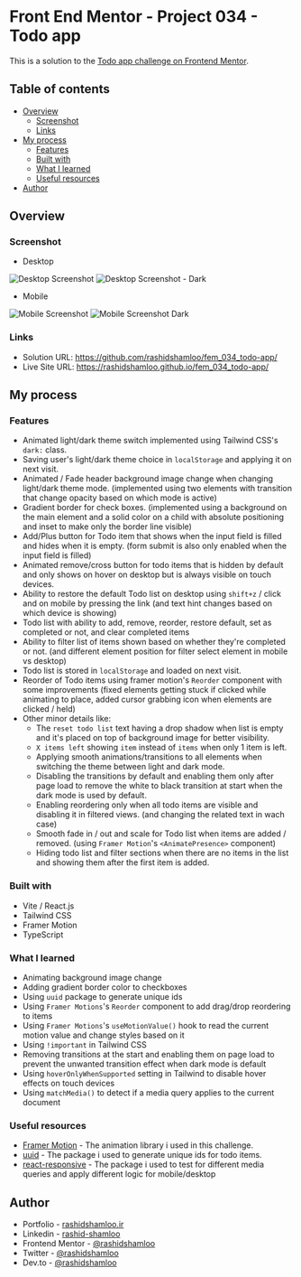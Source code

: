 # Front End Mentor - Project 034 - Todo app

This is a solution to the [Todo app challenge on Frontend Mentor](https://www.frontendmentor.io/challenges/todo-app-Su1_KokOW).

## Table of contents

- [Overview](#overview)
  - [Screenshot](#screenshot)
  - [Links](#links)
- [My process](#my-process)
  - [Features](#features)
  - [Built with](#built-with)
  - [What I learned](#what-i-learned)
  - [Useful resources](#useful-resources)
- [Author](#author)

## Overview

### Screenshot

- Desktop

![Desktop Screenshot](screenshot-desktop.png)
![Desktop Screenshot - Dark](screenshot-desktop-dark.png)

- Mobile

![Mobile Screenshot](screenshot-mobile.png)
![Mobile Screenshot Dark](screenshot-mobile-dark.png)

### Links

- Solution URL: https://github.com/rashidshamloo/fem_034_todo-app/
- Live Site URL: https://rashidshamloo.github.io/fem_034_todo-app/

## My process

### Features

- Animated light/dark theme switch implemented using Tailwind CSS's `dark:` class.
- Saving user's light/dark theme choice in `localStorage` and applying it on next visit.
- Animated / Fade header background image change when changing light/dark theme mode. (implemented using two elements with transition that change opacity based on which mode is active)
- Gradient border for check boxes. (implemented using a background on the main element and a solid color on a child with absolute positioning and inset to make only the border line visible)
- Add/Plus button for Todo item that shows when the input field is filled and hides when it is empty. (form submit is also only enabled when the input field is filled)
- Animated remove/cross button for todo items that is hidden by default and only shows on hover on desktop but is always visible on touch devices.
- Ability to restore the default Todo list on desktop using `shift+z` / click and on mobile by pressing the link (and text hint changes based on which device is showing)
- Todo list with ability to add, remove, reorder, restore default, set as completed or not, and clear completed items
- Ability to filter list of items shown based on whether they're completed or not. (and different element position for filter select element in mobile vs desktop)
- Todo list is stored in `localStorage` and loaded on next visit.
- Reorder of Todo items using framer motion's `Reorder` component with some improvements (fixed elements getting stuck if clicked while animating to place, added cursor grabbing icon when elements are clicked / held)
- Other minor details like:
  - The `reset todo list` text having a drop shadow when list is empty and it's placed on top of background image for better visibility.
  - `X items left` showing `item` instead of `items` when only 1 item is left.
  - Applying smooth animations/transitions to all elements when switching the theme between light and dark mode.
  - Disabling the transitions by default and enabling them only after page load to remove the white to black transition at start when the dark mode is used by default.
  - Enabling reordering only when all todo items are visible and disabling it in filtered views. (and changing the related text in wach case)
  - Smooth fade in / out and scale for Todo list when items are added / removed. (using `Framer Motion`'s `<AnimatePresence>` component)
  - Hiding todo list and filter sections when there are no items in the list and showing them after the first item is added.

### Built with

- Vite / React.js
- Tailwind CSS
- Framer Motion
- TypeScript

### What I learned

- Animating background image change
- Adding gradient border color to checkboxes
- Using `uuid` package to generate unique ids
- Using `Framer Motions`'s `Reorder` component to add drag/drop reordering to items
- Using `Framer Motions`'s `useMotionValue()` hook to read the current motion value and change styles based on it
- Using `!important` in Tailwind CSS
- Removing transitions at the start and enabling them on page load to prevent the unwanted transition effect when dark mode is default
- Using `hoverOnlyWhenSupported` setting in Tailwind to disable hover effects on touch devices
- Using `matchMedia()` to detect if a media query applies to the current document

### Useful resources

- [Framer Motion](https://www.framer.com/motion) - The animation library i used in this challenge.
- [uuid](https://www.npmjs.com/package/uuid) - The package i used to generate unique ids for todo items.
- [react-responsive](https://www.npmjs.com/package/react-responsive) - The package i used to test for different media queries and apply different logic for mobile/desktop

## Author

- Portfolio - [rashidshamloo.ir](https://www.rashidshamloo.ir)
- Linkedin - [rashid-shamloo](https://www.linkedin.com/in/rashid-shamloo/)
- Frontend Mentor - [@rashidshamloo](https://www.frontendmentor.io/profile/rashidshamloo)
- Twitter - [@rashidshamloo](https://www.twitter.com/rashidshamloo)
- Dev.to - [@rashidshamloo](https://dev.to/rashidshamloo)
